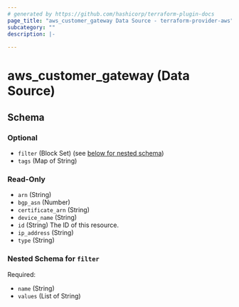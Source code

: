 ```yaml
---
# generated by https://github.com/hashicorp/terraform-plugin-docs
page_title: "aws_customer_gateway Data Source - terraform-provider-aws"
subcategory: ""
description: |-
  
---
```


# aws_customer_gateway (Data Source)





<!-- schema generated by tfplugindocs -->
## Schema

### Optional

- `filter` (Block Set) (see [below for nested schema](#nestedblock--filter))
- `tags` (Map of String)

### Read-Only

- `arn` (String)
- `bgp_asn` (Number)
- `certificate_arn` (String)
- `device_name` (String)
- `id` (String) The ID of this resource.
- `ip_address` (String)
- `type` (String)

<a id="nestedblock--filter"></a>
### Nested Schema for `filter`

Required:

- `name` (String)
- `values` (List of String)
